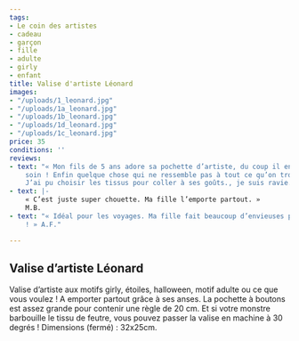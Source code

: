 ```yaml
---
tags:
- Le coin des artistes
- cadeau
- garçon
- fille
- adulte
- girly
- enfant
title: Valise d'artiste Léonard
images:
- "/uploads/1_leonard.jpg"
- "/uploads/1a_leonard.jpg"
- "/uploads/1b_leonard.jpg"
- "/uploads/1d_leonard.jpg"
- "/uploads/1c_leonard.jpg"
price: 35
conditions: ''
reviews:
- text: "« Mon fils de 5 ans adore sa pochette d’artiste, du coup il en prend grand
    soin ! Enfin quelque chose qui ne ressemble pas à tout ce qu’on trouve habituellement.
    J’ai pu choisir les tissus pour coller à ses goûts., je suis ravie. » M.R."
- text: |-
    « C’est juste super chouette. Ma fille l’emporte partout. »
    M.B.
- text: "« Idéal pour les voyages. Ma fille fait beaucoup d’envieuses parmi ses copines
    ! » A.F."

---
```

## Valise d’artiste Léonard

Valise d’artiste aux motifs girly, étoiles, halloween, motif adulte ou ce que vous voulez ! A emporter partout grâce à ses anses. La pochette à boutons est assez grande pour contenir une règle de 20 cm. Et si votre monstre barbouille le tissu de feutre, vous pouvez passer la valise en machine à 30 degrés ! Dimensions (fermé) : 32x25cm.
